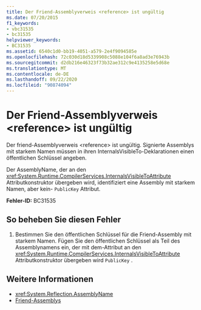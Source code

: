 ```yaml
---
title: Der Friend-Assemblyverweis <reference> ist ungültig
ms.date: 07/20/2015
f1_keywords:
- vbc31535
- bc31535
helpviewer_keywords:
- BC31535
ms.assetid: 6540c1d0-bb19-4051-a579-2e4f9094585e
ms.openlocfilehash: 72c030d18d5339908c5088e104f6a8ad3e76943b
ms.sourcegitcommit: d2db216e46323f73b32ae312c9e4135258e5d68e
ms.translationtype: MT
ms.contentlocale: de-DE
ms.lasthandoff: 09/22/2020
ms.locfileid: "90874094"
---
```

# <a name="friend-assembly-reference-reference-is-invalid"></a>Der Friend-Assemblyverweis \<reference> ist ungültig

Der friend-Assemblyverweis \<reference> ist ungültig. Signierte Assemblys mit starkem Namen müssen in ihren InternalsVisibleTo-Deklarationen einen öffentlichen Schlüssel angeben.  
  
 Der AssemblyName, der an den <xref:System.Runtime.CompilerServices.InternalsVisibleToAttribute> Attributkonstruktor übergeben wird, identifiziert eine Assembly mit starkem Namen, aber kein- `PublicKey` Attribut.  
  
 **Fehler-ID:** BC31535  
  
## <a name="to-correct-this-error"></a>So beheben Sie diesen Fehler  
  
1. Bestimmen Sie den öffentlichen Schlüssel für die Friend-Assembly mit starkem Namen. Fügen Sie den öffentlichen Schlüssel als Teil des Assemblynamens ein, der mit dem-Attribut an den <xref:System.Runtime.CompilerServices.InternalsVisibleToAttribute> Attributkonstruktor übergeben wird `PublicKey` .  
  
## <a name="see-also"></a>Weitere Informationen

- <xref:System.Reflection.AssemblyName>
- [Friend-Assemblys](../../../standard/assembly/friend.md)
